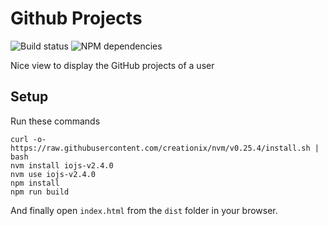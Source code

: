 # Github Projects
![Build status](https://api.travis-ci.org/yrezgui/github-projects.svg)
![NPM dependencies](https://david-dm.org/yrezgui/github-projects.svg)

Nice view to display the GitHub projects of a user

## Setup
Run these commands

```
curl -o- https://raw.githubusercontent.com/creationix/nvm/v0.25.4/install.sh | bash
nvm install iojs-v2.4.0
nvm use iojs-v2.4.0
npm install
npm run build
```

And finally open `index.html` from the `dist` folder in your browser. 
